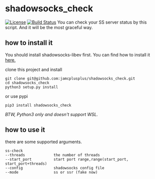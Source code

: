 # shadowsocks_check
[![License](https://img.shields.io/github/license/Jormungendr/awesome-shadowsocks-check.svg)](https://github.com/Jormungendr/awesome-shadowsocks-check/blob/master/LICENSE)
[![Build Status](https://travis-ci.org/Jormungendr/ProjHORUS.svg?branch=master)](https://travis-ci.org/Jormungendr/ProjHORUS.svg?branch=master)
You can check your SS server status by this script. And it will be the most graceful way.

## how to install it

You should install shadowsocks-libev first. You can find how to install it [here.](https://github.com/shadowsocks/shadowsocks-libev#installation)

clone this project and install
```
git clone git@github.com:jamcplusplus/shadowsocks_check.git
cd shadowsocks_check
python3 setup.py install
```

or use pypi
```
pip3 install shadowsocks_check
```

*BTW, Python3 only and doesn't support WSL.*

## how to use it

there are some supported arguments.
```
ss-check
--threads             the number of threads
--start_port          start port range,range(start_port, start_port+threads)
--config              shadowsocks config file
--mode                ss or ssr (fake now)
```